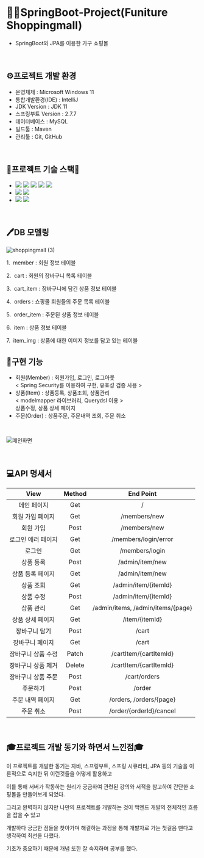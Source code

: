 # 💁‍♂️SpringBoot-Project(Funiture Shoppingmall)
- SpringBoot와 JPA를 이용한 가구 쇼핑몰
<br>



## ⚙프로젝트 개발 환경
- 운영체제 : Microsoft Windows 11
- 통합개발환경(IDE) : IntelliJ
- JDK Version : JDK 11
- 스프링부트 Version : 2.7.7
- 데이터베이스 : MySQL
- 빌드툴 : Maven
- 관리툴 : Git, GitHub

<br>

## 📗프로젝트 기술 스택📗
- <img src="https://img.shields.io/badge/HTML5-E34F26?style=for-the-badge&logo=html5&logoColor=white" /> <img src="https://img.shields.io/badge/CSS3-1572B6?style=for-the-badge&logo=css3&logoColor=white" /> <img src="https://img.shields.io/badge/JS-F7DF1E?style=for-the-badge&logo=JavaScript&logoColor=white" /> <img src="https://img.shields.io/badge/Bootstrap-7952B3?style=for-the-badge&logo=Bootstrap&logoColor=white" /> <img src="https://img.shields.io/badge/Thymeleaf-005F0F?style=for-the-badge&logo=Thymeleaf&logoColor=white" />
- <img src="https://img.shields.io/badge/Spring Boot-6DB33F?style=for-the-badge&logo=Spring Boot&logoColor=white" /> <img src="https://img.shields.io/badge/Spring Security-6DB33F?style=for-the-badge&logo=Spring Security&logoColor=white" />
- <img src="https://img.shields.io/badge/Hibernate-59666C?style=for-the-badge&logo=Hibernate&logoColor=white" /> <img src="https://img.shields.io/badge/MySQL-4479A1?style=for-the-badge&logo=MySQL&logoColor=white" />

<br>

## 🖊DB 모델링
![shoppingmall (3)](https://user-images.githubusercontent.com/106241314/215694670-38b41fa9-21aa-4326-8189-a13deb2fadc4.png)


1.&nbsp; member : 회원 정보 테이블


2.&nbsp; cart : 회원의 장바구니 목록 테이블


3.&nbsp; cart_item : 장바구니에 담긴 상품 정보 테이블


4.&nbsp; orders : 쇼핑몰 회원들의 주문 목록 테이블


5.&nbsp; order_item : 주문된 상품 정보 테이블


6.&nbsp; item : 상품 정보 테이블


7.&nbsp; item_img : 상품에 대한 이미지 정보를 담고 있는 테이블
<br>


## 🔧구현 기능
- 회원(Member) : 회원가입, 로그인, 로그아웃 
<br>     < Spring Security를 이용하여 구현, 유효성 검증 사용 >
- 상품(Item) : 상품등록, 상품조회, 상품관리
<br>     < modelmapper 라이브러리, Querydsl 이용 >
<br> 상품수정, 상품 상세 페이지
- 주문(Order) : 상품주문, 주문내역 조회, 주문 취소

<br>

![메인화면](https://user-images.githubusercontent.com/106241314/216755638-5e4768c2-f0ff-4bdd-8077-079b949b80d3.png)

<br>

## 💻API 명세서
|View|Method|End Point|
|:----:|:----:|:----:|
|메인 페이지|Get|/|
|회원 가입 페이지|Get|/members/new|
|회원 가입|Post|/members/new|
|로그인 에러 페이지|Get|/members/login/error|
|로그인|Get|/members/login|
|상품 등록|Post|/admin/item/new|
|상품 등록 페이지|Get|/admin/item/new|
|상품 조회|Get|/admin/item/{itemId}|
|상품 수정|Post|/admin/item/{itemId}|
|상품 관리|Get|/admin/items, /admin/items/{page}|
|상품 상세 페이지|Get|/item/{itemId}|
|장바구니 담기|Post|/cart|
|장바구니 페이지|Get|/cart|
|장바구니 상품 수정|Patch|/cartItem/{cartItemId}|
|장바구니 상품 제거|Delete|/cartItem/{cartItemId}|
|장바구니 상품 주문|Post|/cart/orders|
|주문하기|Post|/order|
|주문 내역 페이지|Get|/orders, /orders/{page}|
|주문 취소|Post|/order/{orderId}/cancel|
<br>



## 🎓프로젝트 개발 동기와 하면서 느낀점🎓
이 프로젝트를 개발한 동기는 자바, 스프링부트, 스프링 시큐리티, JPA 등의 기술을 이론적으로 숙지한 뒤 이런것들을 어떻게 활용하고 


이를 통해 서버가 작동하는 원리가 궁금하여 관련된 강의와 서적을 참고하여 간단한 쇼핑몰을 만들어보게 되었다.


그리고 완벽하지 않지만 나만의 프로젝트를 개발하는 것이 백엔드 개발의 전체적인 흐름을 잡을 수 있고 


개발하다 궁금한 점들을 찾아가며 해결하는 과정을 통해 개발자로 가는 첫걸음 뗀다고 생각하여 최선을 다했다. 


기초가 중요하기 때문에 개념 또한 잘 숙지하며 공부를 했다.

